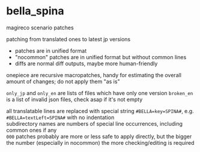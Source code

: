 # bella_spina
magireco scenario patches

patching from translated ones to latest jp versions

- patches are in unified format
- "nocommon" patches are in unified format but without common lines
- diffs are normal diff outputs, maybe more human-friendly

onepiece are recursive macropatches, handy for estimating the overall amount of changes; do not apply them "as is"

`only_jp` and `only_en` are lists of files which have only one version
`broken_en` is a list of invalid json files, check asap if it's not empty

all translatable lines are replaced with special string `#BELLA=key=SPINA#`, e.g. `#BELLA=textLeft=SPINA#` with no indentation<br/>
subdirectory names are numbers of special line occurrences, including common ones if any<br/>
`000` patches probably are more or less safe to apply directly, but the bigger the number (especially in nocommon) the more checking/editing is required
